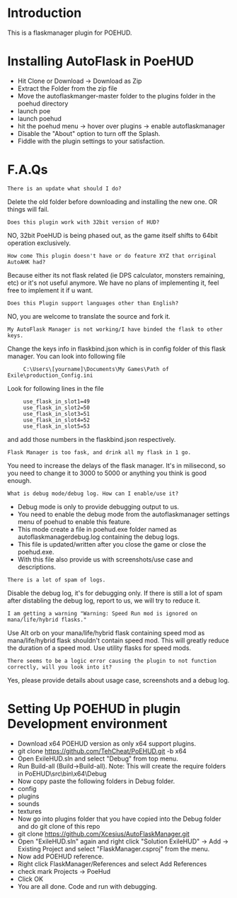 # Introduction
This is a flaskmanager plugin for POEHUD.

# Installing AutoFlask in PoeHUD
- Hit Clone or Download -> Download as Zip
- Extract the Folder from the zip file
- Move the autoflaskmanger-master folder to the plugins folder in the poehud directory
- launch poe
- launch poehud
- hit the poehud menu -> hover over plugins -> enable autoflaskmanager
- Disable the "About" option to turn off the Splash.
- Fiddle with the plugin settings to your satisfaction. 

# F.A.Qs

```
There is an update what should I do?
```
Delete the old folder before downloading and installing the new one. OR things will fail.

```
Does this plugin work with 32bit version of HUD?
```
NO, 32bit PoeHUD is being phased out, as the game itself shifts to 64bit operation exclusively.

```
How come This plugin doesn't have or do feature XYZ that orriginal AutoAHK had?
```
Because either its not flask related (ie DPS calculator, monsters remaining, etc) or it's not useful anymore.
We have no plans of implementing it, feel free to implement it if u want.

```
Does this Plugin support languages other than English?
```
NO, you are welcome to translate the source and fork it.

```
My AutoFlask Manager is not working/I have binded the flask to other keys.
```
Change the keys info in flaskbind.json which is in config folder of this flask manager.
You can look into following file

   ```
        C:\Users\[yourname]\Documents\My Games\Path of Exile\production_Config.ini
   ```
Look for following lines in the file
   ```
        use_flask_in_slot1=49
        use_flask_in_slot2=50
        use_flask_in_slot3=51
        use_flask_in_slot4=52
        use_flask_in_slot5=53
   ```
and add those numbers in the flaskbind.json respectively.

```
Flask Manager is too fask, and drink all my flask in 1 go.
```
You need to increase the delays of the flask manager. It's in milisecond, so you need to change it to 3000 to 5000 or anything you think is good enough.

```
What is debug mode/debug log. How can I enable/use it?
```

- Debug mode is only to provide debugging output to us.
- You need to enable the debug mode from the autoflaskmanager settings menu of poehud to enable this feature.
- This mode create a file in poehud.exe folder named as autoflaskmanagerdebug.log containing the debug logs.
- This file is updated/written after you close the game or close the poehud.exe.
- With this file also provide us with screenshots/use case and descriptions.

```
There is a lot of spam of logs.
```
Disable the debug log, it's for debugging only. If there is still a lot of spam after distabling the debug log, report to us, we will try to reduce it.

```
I am getting a warning "Warning: Speed Run mod is ignored on mana/life/hybrid flasks."
```
Use Alt orb on your mana/life/hybrid flask containing speed mod as mana/life/hybrid flask shouldn't contain speed mod.
This will greatly reduce the duration of a speed mod. Use utility flasks for speed mods.

```
There seems to be a logic error causing the plugin to not function correctly, will you look into it?
```
Yes, please provide details about usage case, screenshots and a debug log.

# Setting Up POEHUD in plugin Development environment
- Download x64 POEHUD version as only x64 support plugins.
 - git clone https://github.com/TehCheat/PoEHUD.git -b x64
- Open ExileHUD.sln and select "Debug" from top menu.
- Run Build-all (Build->Build-all). Note: This will create the require folders in PoEHUD\src\bin\x64\Debug
- Now copy paste the following folders in Debug folder.
 - config
 - plugins
 - sounds
 - textures
- Now go into plugins folder that you have copied into the Debug folder and do git clone of this repo
 - git clone https://github.com/Xcesius/AutoFlaskManager.git
- Open "ExileHUD.sln" again and right click "Solution ExileHUD" -> Add -> Existing Project
	and select "FlaskManager.csproj" from the menu.
- Now add POEHUD reference.
 - Right click FlaskManager/References and select Add References
 - check mark Projects -> PoeHud
 - Click OK
- You are all done. Code and run with debugging.
